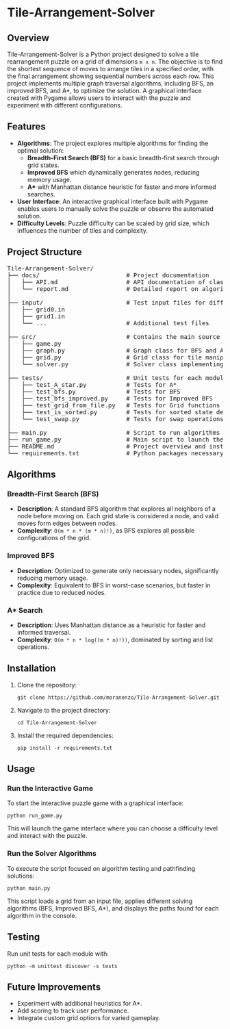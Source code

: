 <h1>Tile-Arrangement-Solver</h1>

<h2>Overview</h2>
<p>Tile-Arrangement-Solver is a Python project designed to solve a tile rearrangement puzzle on a grid of dimensions <code>m x n</code>. The objective is to find the shortest sequence of moves to arrange tiles in a specified order, with the final arrangement showing sequential numbers across each row. This project implements multiple graph traversal algorithms, including BFS, an improved BFS, and A*, to optimize the solution. A graphical interface created with Pygame allows users to interact with the puzzle and experiment with different configurations.</p>

<h2>Features</h2>
<ul>
  <li><strong>Algorithms</strong>: The project explores multiple algorithms for finding the optimal solution:
    <ul>
      <li><strong>Breadth-First Search (BFS)</strong> for a basic breadth-first search through grid states.</li>
      <li><strong>Improved BFS</strong> which dynamically generates nodes, reducing memory usage.</li>
      <li><strong>A*</strong> with Manhattan distance heuristic for faster and more informed searches.</li>
    </ul>
  </li>
  <li><strong>User Interface</strong>: An interactive graphical interface built with Pygame enables users to manually solve the puzzle or observe the automated solution.</li>
  <li><strong>Difficulty Levels</strong>: Puzzle difficulty can be scaled by grid size, which influences the number of tiles and complexity.</li>
</ul>

<h2>Project Structure</h2>
<pre>
Tile-Arrangement-Solver/  
├── docs/                        # Project documentation
│   ├── API.md                   # API documentation of classes and methods
│   └── report.md                # Detailed report on algorithms and complexity analysis
│  
├── input/                       # Test input files for different grid configurations
│   ├── grid0.in
│   ├── grid1.in
│   └── ...                      # Additional test files
│
├── src/                         # Contains the main source code
│   ├── game.py
│   ├── graph.py                 # Graph class for BFS and A*
│   ├── grid.py                  # Grid class for tile manipulations
│   └── solver.py                # Solver class implementing BFS, Improved BFS, and A*
│
├── tests/                       # Unit tests for each module
│   ├── test_A_star.py           # Tests for A*
│   ├── test_bfs.py              # Tests for BFS
│   ├── test_bfs_improved.py     # Tests for Improved BFS
│   ├── test_grid_from_file.py   # Tests for Grid functions
│   ├── test_is_sorted.py        # Tests for sorted state detection
│   └── test_swap.py             # Tests for swap operations in the grid
│
├── main.py                      # Script to run algorithms for solving and testing solutions
├── run_game.py                  # Main script to launch the interactive game
├── README.md                    # Project overview and instructions (this file)
└── requirements.txt             # Python packages necessary for the proper functioning of the project.
</pre>

<h2>Algorithms</h2>

<h3>Breadth-First Search (BFS)</h3>
<ul>
  <li><strong>Description</strong>: A standard BFS algorithm that explores all neighbors of a node before moving on. Each grid state is considered a node, and valid moves form edges between nodes.</li>
  <li><strong>Complexity</strong>: <code>O(m * n * (m * n)!)</code>, as BFS explores all possible configurations of the grid.</li>
</ul>

<h3>Improved BFS</h3>
<ul>
  <li><strong>Description</strong>: Optimized to generate only necessary nodes, significantly reducing memory usage.</li>
  <li><strong>Complexity</strong>: Equivalent to BFS in worst-case scenarios, but faster in practice due to reduced nodes.</li>
</ul>

<h3>A* Search</h3>
<ul>
  <li><strong>Description</strong>: Uses Manhattan distance as a heuristic for faster and informed traversal.</li>
  <li><strong>Complexity</strong>: <code>O(m * n * log((m * n)!))</code>, dominated by sorting and list operations.</li>
</ul>

<h2>Installation</h2>
<ol>
  <li>Clone the repository:
    <pre><code>git clone https://github.com/moranenzo/Tile-Arrangement-Solver.git</code></pre>
  </li>
  <li>Navigate to the project directory:
    <pre><code>cd Tile-Arrangement-Solver</code></pre>
  </li>
  <li>Install the required dependencies:
    <pre><code>pip install -r requirements.txt</code></pre>
  </li>
</ol>

<h2>Usage</h2>
<h3>Run the Interactive Game</h3>
<p>To start the interactive puzzle game with a graphical interface:</p>
<pre><code>python run_game.py</code></pre>
<p>This will launch the game interface where you can choose a difficulty level and interact with the puzzle.</p>

<h3>Run the Solver Algorithms</h3>
<p>To execute the script focused on algorithm testing and pathfinding solutions:</p>
<pre><code>python main.py</code></pre>
<p>This script loads a grid from an input file, applies different solving algorithms (BFS, Improved BFS, A*), and displays the paths found for each algorithm in the console.</p>

<h2>Testing</h2>
<p>Run unit tests for each module with:</p>
<pre><code>python -m unittest discover -s tests</code></pre>

<h2>Future Improvements</h2>
<ul>
  <li>Experiment with additional heuristics for A*.</li>
  <li>Add scoring to track user performance.</li>
  <li>Integrate custom grid options for varied gameplay.</li>
</ul>
